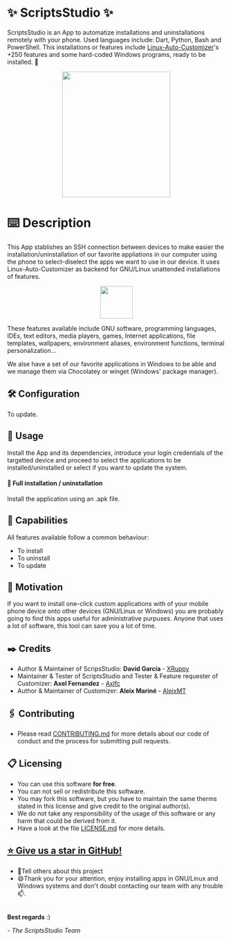 # ✨ ScriptsStudio ✨
ScriptsStudio is an App to automatize installations and uninstallations remotely with your phone. 
Used languages include: Dart, Python, Bash and PowerShell.
This installations or features include [Linux-Auto-Customizer](https://github.com/AleixMT/Linux-Auto-Customizer)'s +250 features and some hard-coded Windows programs, ready to be installed. 🌱

<p align="center">
<img src="https://i.imgur.com/5oLIvF1.png" width="250" height="290"/>
</p>

# ⌨️ Description
This App stablishes an SSH connection between devices to make easier the installation/uninstallation of our favorite appliations in our computer using the phone to select-diselect the apps we want to use in our device.
It uses Linux-Auto-Customizer as backend for GNU/Linux unattended installations of features.
<p align="center">
<img src="https://i.imgur.com/N7Hp7H1.png" width="75" height="75"/>
</p>

These features available include GNU software, programming languages, 
IDEs, text editors, media players, games, Internet applications, file templates, wallpapers, 
environment aliases, environment functions, terminal personalization...

We alse have a set of our favorite applications in Windows to be able and we manage them via Chocolatey or winget (Windows' package manager).


## 🛠️ Configuration 
To update.


## 🚀 Usage 
Install the App and its dependencies, introduce your login credentials of the targetted device and proceed to select the applications to be installed/uninstalled or select if you want to update the system.


#### 🔧 Full installation / uninstallation 
Install the application using an .apk file.

## 📌 Capabilities 
All features available follow a common behaviour:
* To install
* To uninstall
* To update


## 📖 Motivation 
If you want to install one-click custom applications with of your mobile phone device onto other devices (GNU/Linux or Windows) you are probably going to find this apps useful for administrative purpuses. Anyone that uses a lot of software, this tool can save you a lot of time.

## ✒️ Credits 
* Author & Maintainer of ScripsStudio: **David García** - [XRuppy](https://github.com/XRuppy) 
* Maintainer & Tester of ScriptsStudio and Tester & Feature requester of Customizer: **Axel Fernandez** - [Axlfc](https://github.com/Axlfc)
* Author & Maintainer of Customizer: **Aleix Mariné** - [AleixMT](https://github.com/AleixMT)

## 🖇️ Contributing
- Please read [CONTRIBUTING.md](https://github.com/ScriptsStudio/ScriptsStudio/blob/master/CONTRIBUTING.md) for more details about our code of conduct and the process for submitting pull requests. 

## 📋 Licensing
- You can use this software **for free**.
- You can not sell or redistribute this software.
- You may fork this software, but you have to maintain the same therms stated in this license and give credit to the original author(s).
- We do not take any responsibility of the usage of this software or any harm that could be derived from it.
- Have a look at the file [LICENSE.md](https://github.com/ScriptsStudio/ScriptsStudio/blob/master/LICENSE.md) for more details.

## [⭐ Give us a star in GitHub!](https://github.com/ScriptsStudio/ScriptsStudio/stargazers)

* 📢Tell others about this project
* 😄Thank you for your attention, enjoy installing apps in GNU/Linux and Windows systems and don't doubt contacting our team with any trouble 📫.
<br></br>

**Best regards** :)

\- *The ScriptsStudio Team*
